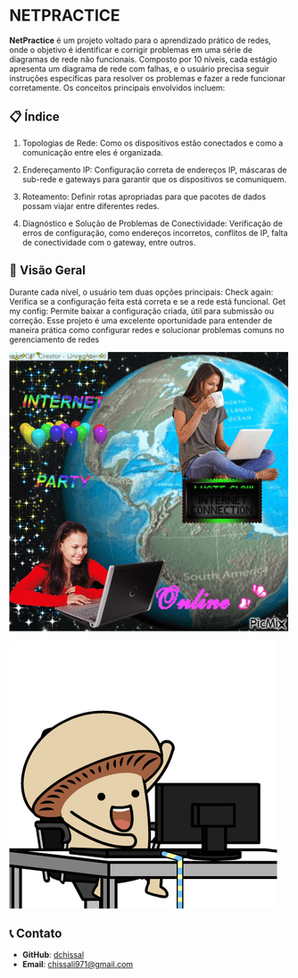 # NETPRACTICE

**NetPractice** é um projeto voltado para o aprendizado prático de redes, onde o objetivo é identificar e corrigir problemas em uma série de diagramas de rede não funcionais. Composto por 10 níveis, cada estágio apresenta um diagrama de rede com falhas, e o usuário precisa seguir instruções específicas para resolver os problemas e fazer a rede funcionar corretamente.
Os conceitos principais envolvidos incluem:

## 📋 Índice

1) Topologias de Rede: Como os dispositivos estão conectados e como a comunicação entre eles é organizada.

2) Endereçamento IP: Configuração correta de endereços IP, máscaras de sub-rede e gateways para garantir que os dispositivos se comuniquem.

3) Roteamento: Definir rotas apropriadas para que pacotes de dados possam viajar entre diferentes redes.

4) Diagnóstico e Solução de Problemas de Conectividade: Verificação de erros de configuração, como endereços incorretos, conflitos de IP, falta de conectividade com o gateway, entre outros.

## 🌟 Visão Geral

Durante cada nível, o usuário tem duas opções principais:
Check again: Verifica se a configuração feita está correta e se a rede está funcional.
Get my config: Permite baixar a configuração criada, útil para submissão ou correção.
Esse projeto é uma excelente oportunidade para entender de maneira prática como configurar redes e solucionar problemas comuns no gerenciamento de redes

![example (2)](https://raw.githubusercontent.com/Dchissal/NetPractice_42scholl/refs/heads/main/img/net1.gif)

![example (3)](https://raw.githubusercontent.com/Dchissal/NetPractice_42scholl/refs/heads/main/img/net2.gif)

## 📞 Contato

- **GitHub**: [dchissal](https://github.com/Dchissal)
- **Email**: chissali971@gmail.com

